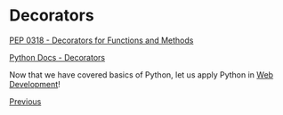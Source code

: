 # Decorators

[PEP 0318 - Decorators for Functions and Methods](https://www.python.org/dev/peps/pep-0318/)

[Python Docs - Decorators](https://docs.python.org/3/whatsnew/2.4.html?highlight=decorator)

Now that we have covered basics of Python, let us apply Python in [Web Development](Web-Development-in-Python)!

[Previous](Python-Functions)
